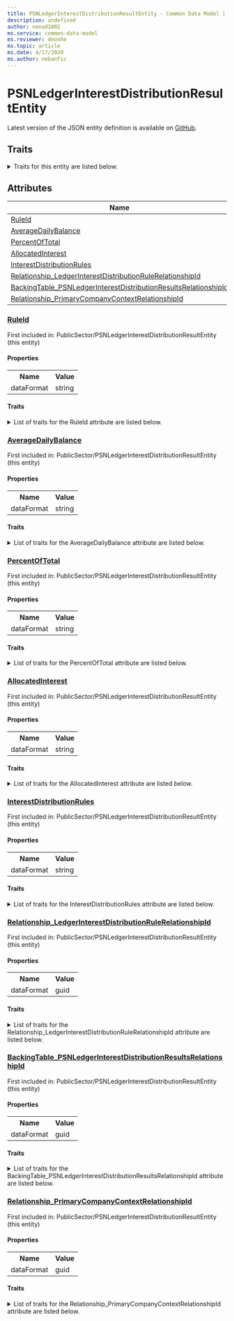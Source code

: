 ```yaml
---
title: PSNLedgerInterestDistributionResultEntity - Common Data Model | Microsoft Docs
description: undefined
author: nenad1002
ms.service: common-data-model
ms.reviewer: deonhe
ms.topic: article
ms.date: 4/17/2020
ms.author: nebanfic
---
```


# PSNLedgerInterestDistributionResultEntity

  
 Latest version of the JSON entity definition is available on <a href="https://github.com/Microsoft/CDM/tree/master/schemaDocuments/core/erp/Entities/Finance/PublicSector/PSNLedgerInterestDistributionResultEntity.cdm.json" target="_blank">GitHub</a>.  

## Traits

<details>
<summary>Traits for this entity are listed below.  
</summary>

**is.CDM.entityVersion**  
  <table><tr><th>Parameter</th><th>Value</th><th>Data type</th><th>Explanation</th></tr><tr><td>versionNumber</td><td>"1.0.0"</td><td>string</td><td>semantic version number of the entity</td></tr></table>

**is.application.releaseVersion**  
  <table><tr><th>Parameter</th><th>Value</th><th>Data type</th><th>Explanation</th></tr><tr><td>releaseVersion</td><td>"10.0.13.0"</td><td>string</td><td>semantic version number of the application introducing this entity</td></tr></table>

</details>

## Attributes

|Name|Description|First Included in Instance|
|---|---|---|
|[RuleId](#RuleId)||<a href="PSNLedgerInterestDistributionResultEntity.md" target="_blank">PublicSector/PSNLedgerInterestDistributionResultEntity</a>|
|[AverageDailyBalance](#AverageDailyBalance)||<a href="PSNLedgerInterestDistributionResultEntity.md" target="_blank">PublicSector/PSNLedgerInterestDistributionResultEntity</a>|
|[PercentOfTotal](#PercentOfTotal)||<a href="PSNLedgerInterestDistributionResultEntity.md" target="_blank">PublicSector/PSNLedgerInterestDistributionResultEntity</a>|
|[AllocatedInterest](#AllocatedInterest)||<a href="PSNLedgerInterestDistributionResultEntity.md" target="_blank">PublicSector/PSNLedgerInterestDistributionResultEntity</a>|
|[InterestDistributionRules](#InterestDistributionRules)||<a href="PSNLedgerInterestDistributionResultEntity.md" target="_blank">PublicSector/PSNLedgerInterestDistributionResultEntity</a>|
|[Relationship_LedgerInterestDistributionRuleRelationshipId](#Relationship_LedgerInterestDistributionRuleRelationshipId)||<a href="PSNLedgerInterestDistributionResultEntity.md" target="_blank">PublicSector/PSNLedgerInterestDistributionResultEntity</a>|
|[BackingTable_PSNLedgerInterestDistributionResultsRelationshipId](#BackingTable_PSNLedgerInterestDistributionResultsRelationshipId)||<a href="PSNLedgerInterestDistributionResultEntity.md" target="_blank">PublicSector/PSNLedgerInterestDistributionResultEntity</a>|
|[Relationship_PrimaryCompanyContextRelationshipId](#Relationship_PrimaryCompanyContextRelationshipId)||<a href="PSNLedgerInterestDistributionResultEntity.md" target="_blank">PublicSector/PSNLedgerInterestDistributionResultEntity</a>|

### <a href=#RuleId name="RuleId">RuleId</a>

First included in: PublicSector/PSNLedgerInterestDistributionResultEntity (this entity)  

#### Properties

<table><tr><th>Name</th><th>Value</th></tr><tr><td>dataFormat</td><td>string</td></tr></table>

#### Traits

<details>
<summary>List of traits for the RuleId attribute are listed below.</summary>

**is.dataFormat.character**  
**is.dataFormat.big**  
**is.dataFormat.array**  
**is.dataFormat.character**  
**is.dataFormat.array**  
</details>

### <a href=#AverageDailyBalance name="AverageDailyBalance">AverageDailyBalance</a>

First included in: PublicSector/PSNLedgerInterestDistributionResultEntity (this entity)  

#### Properties

<table><tr><th>Name</th><th>Value</th></tr><tr><td>dataFormat</td><td>string</td></tr></table>

#### Traits

<details>
<summary>List of traits for the AverageDailyBalance attribute are listed below.</summary>

**is.dataFormat.character**  
**is.dataFormat.big**  
**is.dataFormat.array**  
**is.dataFormat.character**  
**is.dataFormat.array**  
</details>

### <a href=#PercentOfTotal name="PercentOfTotal">PercentOfTotal</a>

First included in: PublicSector/PSNLedgerInterestDistributionResultEntity (this entity)  

#### Properties

<table><tr><th>Name</th><th>Value</th></tr><tr><td>dataFormat</td><td>string</td></tr></table>

#### Traits

<details>
<summary>List of traits for the PercentOfTotal attribute are listed below.</summary>

**is.dataFormat.character**  
**is.dataFormat.big**  
**is.dataFormat.array**  
**is.dataFormat.character**  
**is.dataFormat.array**  
</details>

### <a href=#AllocatedInterest name="AllocatedInterest">AllocatedInterest</a>

First included in: PublicSector/PSNLedgerInterestDistributionResultEntity (this entity)  

#### Properties

<table><tr><th>Name</th><th>Value</th></tr><tr><td>dataFormat</td><td>string</td></tr></table>

#### Traits

<details>
<summary>List of traits for the AllocatedInterest attribute are listed below.</summary>

**is.dataFormat.character**  
**is.dataFormat.big**  
**is.dataFormat.array**  
**is.dataFormat.character**  
**is.dataFormat.array**  
</details>

### <a href=#InterestDistributionRules name="InterestDistributionRules">InterestDistributionRules</a>

First included in: PublicSector/PSNLedgerInterestDistributionResultEntity (this entity)  

#### Properties

<table><tr><th>Name</th><th>Value</th></tr><tr><td>dataFormat</td><td>string</td></tr></table>

#### Traits

<details>
<summary>List of traits for the InterestDistributionRules attribute are listed below.</summary>

**is.dataFormat.character**  
**is.dataFormat.big**  
**is.dataFormat.array**  
**is.dataFormat.character**  
**is.dataFormat.array**  
</details>

### <a href=#Relationship_LedgerInterestDistributionRuleRelationshipId name="Relationship_LedgerInterestDistributionRuleRelationshipId">Relationship_LedgerInterestDistributionRuleRelationshipId</a>

First included in: PublicSector/PSNLedgerInterestDistributionResultEntity (this entity)  

#### Properties

<table><tr><th>Name</th><th>Value</th></tr><tr><td>dataFormat</td><td>guid</td></tr></table>

#### Traits

<details>
<summary>List of traits for the Relationship_LedgerInterestDistributionRuleRelationshipId attribute are listed below.</summary>

**is.dataFormat.character**  
**is.dataFormat.big**  
**is.dataFormat.array**  
**is.dataFormat.guid**  
**means.identity.entityId**  
**is.linkedEntity.identifier**  
Marks the attribute(s) that hold foreign key references to a linked (used as an attribute) entity. This attribute is added to the resolved entity to enumerate the referenced entities.  <table><tr><th>Parameter</th><th>Value</th><th>Data type</th><th>Explanation</th></tr><tr><td>entityReferences</td><td>empty table</td><td>entity</td><td>a reference to the constant entity holding the list of entity references</td></tr></table>

**is.dataFormat.guid**  
**is.dataFormat.character**  
**is.dataFormat.array**  
</details>

### <a href=#BackingTable_PSNLedgerInterestDistributionResultsRelationshipId name="BackingTable_PSNLedgerInterestDistributionResultsRelationshipId">BackingTable_PSNLedgerInterestDistributionResultsRelationshipId</a>

First included in: PublicSector/PSNLedgerInterestDistributionResultEntity (this entity)  

#### Properties

<table><tr><th>Name</th><th>Value</th></tr><tr><td>dataFormat</td><td>guid</td></tr></table>

#### Traits

<details>
<summary>List of traits for the BackingTable_PSNLedgerInterestDistributionResultsRelationshipId attribute are listed below.</summary>

**is.dataFormat.character**  
**is.dataFormat.big**  
**is.dataFormat.array**  
**is.dataFormat.guid**  
**means.identity.entityId**  
**is.linkedEntity.identifier**  
Marks the attribute(s) that hold foreign key references to a linked (used as an attribute) entity. This attribute is added to the resolved entity to enumerate the referenced entities.  <table><tr><th>Parameter</th><th>Value</th><th>Data type</th><th>Explanation</th></tr><tr><td>entityReferences</td><td><table><tr><th>entityReference</th><th>attributeReference</th></tr><tr><td><a href="../../../Tables/Finance/PublicSector/Miscellaneous/PSNLedgerInterestDistributionResults.md" target="_blank">/core/erp/Tables/Finance/PublicSector/Miscellaneous/PSNLedgerInterestDistributionResults.cdm.json/PSNLedgerInterestDistributionResults</a></td><td><a href="../../../Tables/Finance/PublicSector/Miscellaneous/PSNLedgerInterestDistributionResults.md#RecId" target="_blank">RecId</a></td></tr></table></td><td>entity</td><td>a reference to the constant entity holding the list of entity references</td></tr></table>

**is.dataFormat.guid**  
**is.dataFormat.character**  
**is.dataFormat.array**  
</details>

### <a href=#Relationship_PrimaryCompanyContextRelationshipId name="Relationship_PrimaryCompanyContextRelationshipId">Relationship_PrimaryCompanyContextRelationshipId</a>

First included in: PublicSector/PSNLedgerInterestDistributionResultEntity (this entity)  

#### Properties

<table><tr><th>Name</th><th>Value</th></tr><tr><td>dataFormat</td><td>guid</td></tr></table>

#### Traits

<details>
<summary>List of traits for the Relationship_PrimaryCompanyContextRelationshipId attribute are listed below.</summary>

**is.dataFormat.character**  
**is.dataFormat.big**  
**is.dataFormat.array**  
**is.dataFormat.guid**  
**means.identity.entityId**  
**is.linkedEntity.identifier**  
Marks the attribute(s) that hold foreign key references to a linked (used as an attribute) entity. This attribute is added to the resolved entity to enumerate the referenced entities.  <table><tr><th>Parameter</th><th>Value</th><th>Data type</th><th>Explanation</th></tr><tr><td>entityReferences</td><td><table><tr><th>entityReference</th><th>attributeReference</th></tr><tr><td><a href="../../../Tables/Finance/Ledger/Main/CompanyInfo.md" target="_blank">/core/erp/Tables/Finance/Ledger/Main/CompanyInfo.cdm.json/CompanyInfo</a></td><td><a href="../../../Tables/Finance/Ledger/Main/CompanyInfo.md#RecId" target="_blank">RecId</a></td></tr></table></td><td>entity</td><td>a reference to the constant entity holding the list of entity references</td></tr></table>

**is.dataFormat.guid**  
**is.dataFormat.character**  
**is.dataFormat.array**  
</details>
